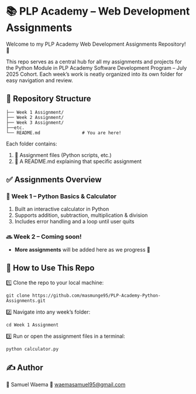 # 📚 PLP Academy – Web Development Assignments

Welcome to my PLP Academy Web Development Assignments Repository! 🎉

This repo serves as a central hub for all my assignments and projects for the Python Module in PLP Academy Software Development Program – July 2025 Cohort.
Each week’s work is neatly organized into its own folder for easy navigation and review.


## 📂 Repository Structure

```
├── Week 1 Assignment/
├── Week 2 Assignment/
├── Week 3 Assignment/
├──etc.
└── README.md                # You are here!
```

Each folder contains:

1. 📄 Assignment files (Python scripts, etc.)
2. 📑 A README.md explaining that specific assignment


## ✅ Assignments Overview

### 🐍 Week 1 – Python Basics & Calculator

1. Built an interactive calculator in Python
2. Supports addition, subtraction, multiplication & division
3. Includes error handling and a loop until user quits

### 🔜 Week 2 – Coming soon!

- **More assignments** will be added here as we progress 🚀


## 🚀 How to Use This Repo

1️⃣ Clone the repo to your local machine:
```
git clone https://github.com/masmunge95/PLP-Academy-Python-Assignments.git
```
2️⃣ Navigate into any week’s folder:
```
cd Week 1 Assignment
```
3️⃣ Run or open the assignment files in a terminal:
```
python calculator.py
```


## ✍️ Author

👤 Samuel Waema
📧 waemasamuel95@gmail.com